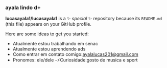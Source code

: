 ### ayala lindo d+


**lucasayala1/lucasayala1** is a ✨ _special_ ✨ repository because its `README.md` (this file) appears on your GitHub profile.

Here are some ideas to get you started:

- Atualmente estou trabalhando em senac 
- Atualmente estou aprendendo ads 
- Como entrar em contato comigo:ayalalucas201@gmail.com
- Pronomes: ele/dele
-⚡Curiosidade:gosto de musica e sport

